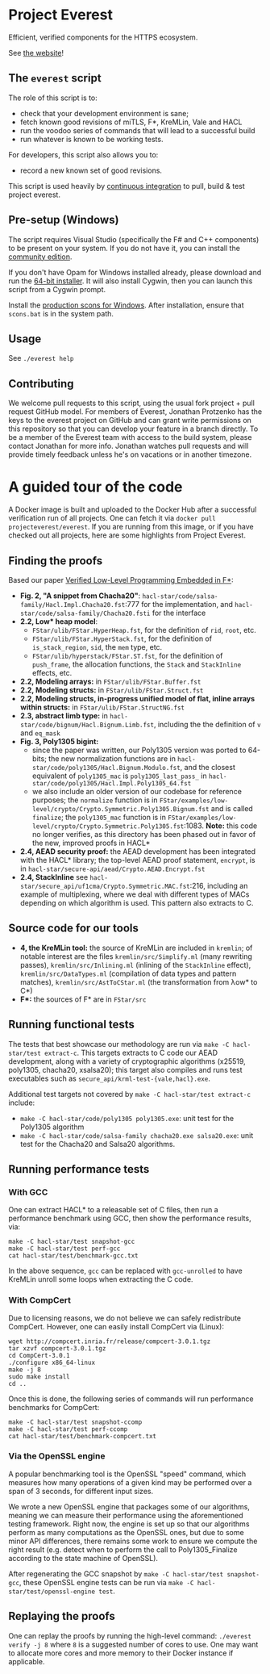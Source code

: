 # Project Everest

Efficient, verified components for the HTTPS ecosystem.

See [the website](https://project-everest.github.io)!

## The `everest` script

The role of this script is to:
- check that your development environment is sane;
- fetch known good revisions of miTLS, F\*, KreMLin, Vale and HACL
- run the voodoo series of commands that will lead to a successful build
- run whatever is known to be working tests.

For developers, this script also allows you to:
- record a new known set of good revisions.

This script is used heavily by [continuous
integration](https://github.com/project-everest/everest-ci) to pull, build &
test project everest.

## Pre-setup (Windows)

The script requires Visual Studio (specifically the F# and C++ components) to
be present on your system. If you do not have it, you can install the
[community edition](https://visualstudio.microsoft.com/vs/community/).

If you don't have Opam for Windows installed already, please download and run
the [64-bit installer](https://fdopen.github.io/opam-repository-mingw/installation/).
It will also install Cygwin, then you can launch this script from a Cygwin prompt.

Install the [production scons for
Windows](http://scons.org/pages/download.html). After installation, ensure that
`scons.bat` is in the system path.

## Usage

See `./everest help`

## Contributing

We welcome pull requests to this script, using the usual fork project + pull
request GitHub model. For members of Everest, Jonathan Protzenko has the keys
to the everest project on GitHub and can grant write permissions on this
repository so that you can develop your feature in a branch directly. To be a member of the Everest team with access to the build system, please contact Jonathan for more info. Jonathan watches pull requests and will provide timely feedback unless he's on vacations
or in another timezone.

# A guided tour of the code

A Docker image is built and uploaded to the Docker Hub after a successful
verification run of all projects. One can fetch it via `docker pull
projecteverest/everest`. If you are running from this image, or if you
have checked out all projects, here are some highlights from Project Everest.

## Finding the proofs

Based our paper [Verified Low-Level Programming Embedded in
F*](https://arxiv.org/abs/1703.00053):
- **Fig. 2, "A snippet from Chacha20"**:
  `hacl-star/code/salsa-family/Hacl.Impl.Chacha20.fst`:777 for the
  implementation, and `hacl-star/code/salsa-family/Chacha20.fsti` for the
  interface
- **2.2, Low\* heap model**:
  + `FStar/ulib/FStar.HyperHeap.fst`, for the definition of `rid`,
    `root`, etc.
  + `FStar/ulib/FStar.HyperStack.fst`, for the definition of
    `is_stack_region`, `sid`, the `mem` type, etc.
  + `FStar/ulib/hyperstack/FStar.ST.fst`, for the definition of
    `push_frame`, the allocation functions, the `Stack` and `StackInline`
    effects, etc.
- **2.2, Modeling arrays:**
  in `FStar/ulib/FStar.Buffer.fst`
- **2.2, Modeling structs:**
  in `FStar/ulib/FStar.Struct.fst`
- **2.2, Modeling structs, in-progress unified model of flat, inline arrays within
  structs:**
  in `FStar/ulib/FStar.StructNG.fst`
- **2.3, abstract limb type:**
  in `hacl-star/code/bignum/Hacl.Bignum.Limb.fst`, including the the definition
  of `v` and `eq_mask`
- **Fig. 3, Poly1305 bigint:**
  + since the paper was written, our Poly1305 version was ported to 64-bits; the
    new normalization functions are in `hacl-star/code/poly1305/Hacl.Bignum.Modulo.fst`, and
    the closest equivalent of `poly1305_mac` is `poly1305_last_pass_` in
    `hacl-star/code/poly1305/Hacl.Impl.Poly1305_64.fst`
  + we also include an older version of our codebase for reference purposes; the
    `normalize` function is in
    `FStar/examples/low-level/crypto/Crypto.Symmetric.Poly1305.Bignum.fst` and
    is called `finalize`; the `poly1305_mac` function is in
    `FStar/examples/low-level/crypto/Crypto.Symmetric.Poly1305.fst`:1083. 
    **Note:** this code no longer verifies, as this directory has been phased
    out in favor of the new, improved proofs in HACL\*
- **2.4, AEAD security proof:**
  the AEAD development has been integrated with the HACL* library; the
  top-level AEAD proof statement, `encrypt`, is in
  `hacl-star/secure-api/aead/Crypto.AEAD.Encrypt.fst`
- **2.4, StackInline**
  see `hacl-star/secure_api/uf1cma/Crypto.Symmetric.MAC.fst`:216, including an
  example of multiplexing, where we deal with different types of MACs depending
  on which algorithm is used. This pattern also extracts to C.


## Source code for our tools

- **4, the KreMLin tool:**
  the source of KreMLin are included in `kremlin`; of notable
  interest are the files
  `kremlin/src/Simplify.ml` (many rewriting passes),
  `kremlin/src/Inlining.ml` (inlining of the `StackInline` effect),
  `kremlin/src/DataTypes.ml` (compilation of data types and pattern
  matches),
  `kremlin/src/AstToCStar.ml` (the transformation from λow\* to C\*)
- **F\*:**
  the sources of F\* are in `FStar/src`


## Running functional tests

The tests that best showcase our methodology are run via `make -C
hacl-star/test extract-c`. This targets extracts to C code our AEAD development,
along with a variety of cryptographic algorithms (x25519, poly1305, chacha20,
xsalsa20); this target also compiles and runs test executables such as
`secure_api/krml-test-{vale,hacl}.exe`.

Additional test targets not covered by `make -C hacl-star/test extract-c`
include:
- `make -C hacl-star/code/poly1305 poly1305.exe`: unit test for the Poly1305
  algorithm
- `make -C hacl-star/code/salsa-family chacha20.exe salsa20.exe`: unit test for
  the Chacha20 and Salsa20 algorithms.


## Running performance tests

### With GCC

One can extract HACL\* to a releasable set of C files, then run a
performance benchmark using GCC, then show the performance results,
via:

```
make -C hacl-star/test snapshot-gcc
make -C hacl-star/test perf-gcc
cat hacl-star/test/benchmark-gcc.txt
```

In the above sequence, `gcc` can be replaced with `gcc-unrolled` to have
KreMLin unroll some loops when extracting the C code.

### With CompCert

Due to licensing reasons, we do not believe we can safely redistribute CompCert.
However, one can easily install CompCert via (Linux):

```
wget http://compcert.inria.fr/release/compcert-3.0.1.tgz
tar xzvf compcert-3.0.1.tgz
cd CompCert-3.0.1
./configure x86_64-linux
make -j 8
sudo make install
cd ..
```

Once this is done, the following series of commands will run performance
benchmarks for CompCert:

```
make -C hacl-star/test snapshot-ccomp
make -C hacl-star/test perf-ccomp
cat hacl-star/test/benchmark-compcert.txt
```

### Via the OpenSSL engine

A popular benchmarking tool is the OpenSSL "speed" command, which measures how
many operations of a given kind may be performed over a span of 3 seconds, for
different input sizes.

We wrote a new OpenSSL engine that packages some of our algorithms, meaning we
can measure their performance using the aforementioned testing framework. Right
now, the engine is set up so that our algorithms perform as many computations as
the OpenSSL ones, but due to some minor API differences, there remains some work
to ensure we compute the right result (e.g. detect when to perform the call to
Poly1305_Finalize according to the state machine of OpenSSL).

After regenerating the GCC snapshot by `make -C hacl-star/test snapshot-gcc`,
these OpenSSL engine tests can be run via `make -C hacl-star/test/openssl-engine test`.


## Replaying the proofs

One can replay the proofs by running the high-level command: `./everest verify
-j 8` where `8` is a suggested number of cores to use. One may want to allocate
more cores and more memory to their Docker instance if applicable.
